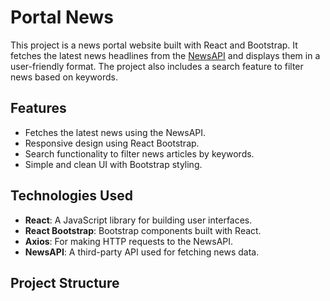 # Portal News

This project is a news portal website built with React and Bootstrap. It fetches the latest news headlines from the [NewsAPI](https://newsapi.org/) and displays them in a user-friendly format. The project also includes a search feature to filter news based on keywords.

## Features

- Fetches the latest news using the NewsAPI.
- Responsive design using React Bootstrap.
- Search functionality to filter news articles by keywords.
- Simple and clean UI with Bootstrap styling.

## Technologies Used

- **React**: A JavaScript library for building user interfaces.
- **React Bootstrap**: Bootstrap components built with React.
- **Axios**: For making HTTP requests to the NewsAPI.
- **NewsAPI**: A third-party API used for fetching news data.

## Project Structure

